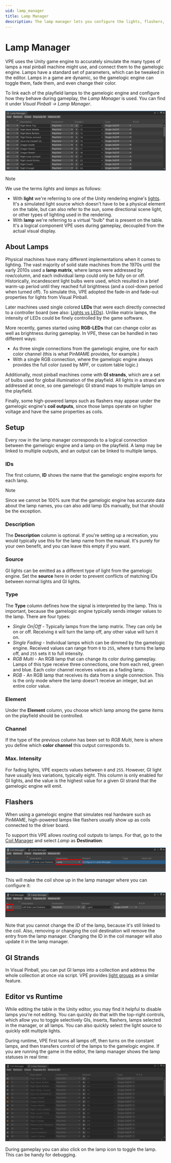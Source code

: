 ```yaml
---
uid: lamp_manager
title: Lamp Manager
description: The lamp manager lets you configure the lights, flashers, and general illumination of the playfield and connect them to the gamelogic engine.
---
```

# Lamp Manager

VPE uses the Unity game engine to accurately simulate the many types of lamps a real pinball machine might use, and connect them to the gamelogic engine. Lamps have a standard set of parameters, which can be tweaked in the editor. Lamps in a game are dynamic, so the gamelogic engine can toggle them, fade them, and even change their color.

To link each of the playfield lamps to the gamelogic engine and configure how they behave during gameplay, the *Lamp Manager* is used. You can find it under *Visual Pinball -> Lamp Manager*.

![Lamp Manager](lamp-manager.png)

> [!note]
> We use the terms *lights* and *lamps* as follows:
> - With **light** we're referring to one of the Unity rendering engine's [lights](https://docs.unity3d.com/Packages/com.unity.render-pipelines.high-definition@10.2/manual/Light-Component.html). It's a simulated light source which doesn't have to be a physical element on the table, but can also refer to the sun, some directional scene light, or other types of lighting used in the rendering.
> - With **lamp** we're referring to a virtual "bulb" that is present on the table. It's a logical component VPE uses during gameplay, decoupled from the actual visual display.

## About Lamps

Physical machines have many different implementations when it comes to lighting. The vast majority of solid state machines from the 1970s until the early 2010s used a **lamp matrix**, where lamps were addressed by row/column, and each individual lamp could only be fully on or off. Historically, incandescent light bulbs were used, which resulted in a brief warm-up period until they reached full brightness (and a cool-down period when turned off). To simulate this, VPE adopted the fade-in and fade-out properties for lights from Visual Pinball.

Later machines used single colored **LEDs** that were each directly connected to a controller board (see also: [Lights vs LEDs](https://missionpinball.org/mechs/lights/lights_versus_leds/)). Unlike matrix lamps, the intensity of LEDs could be finely controlled by the game software.

More recently, games started using **RGB-LEDs** that can change color as well as brightness during gameplay. In VPE, these can be handled in two different ways:
- As three single connections from the gamelogic engine, one for each color channel (this is what PinMAME provides, for example.)
- With a single RGB connection, where the gamelogic engine always provides the full color (used by MPF, or custom table logic.)

Additionally, most pinball machines come with **GI strands**, which are a set of bulbs used for global illumination of the playfield. All lights in a strand are addressed at once, so one gamelogic GI strand maps to multiple lamps on the playfield.

Finally, some high-powered lamps such as flashers may appear under the gamelogic engine's **coil outputs**, since those lamps operate on higher voltage and have the same properties as coils.

## Setup

Every row in the lamp manager corresponds to a logical connection between the gamelogic engine and a lamp on the playfield. A lamp may be linked to multiple outputs, and an output can be linked to multiple lamps.

### IDs

The first column, **ID** shows the name that the gamelogic engine exports for each lamp.

> [!note]
> Since we cannot be 100% sure that the gamelogic engine has accurate data about the lamp names, you can also add lamp IDs manually, but that should be the exception.

### Description

The **Description** column is optional. If you're setting up a recreation, you would typically use this for the lamp name from the manual. It's purely for your own benefit, and you can leave this empty if you want.

### Source

GI lights can be emitted as a different type of light from the gamelogic engine. Set the **source** here in order to prevent conflicts of matching IDs between normal lights and GI lights.

### Type

The **Type** column defines how the signal is interpreted by the lamp. This is important, because the gamelogic engine typically sends integer values to the lamp. There are four types:

- *Single On|Off* - Typically lamps from the lamp matrix. They can only be on or off. Receiving `0` will turn the lamp off, any other value will turn it on.
- *Single Fading* - Individual lamps which can be dimmed by the gamelogic engine. Received values can range from `0` to `255`, where `0` turns the lamp off, and `255` sets it to full intensity.
- *RGB Multi* - An RGB lamp that can change its color during gameplay. Lamps of this type receive three connections, one from each red, green and blue. Each color channel receives values as a fading lamp.
- *RGB* - An RGB lamp that receives its data from a single connection. This is the only mode where the lamp doesn't receive an integer, but an entire color value.

### Element

Under the **Element** column, you choose which lamp among the game items on the playfield should be controlled.

### Channel

If the type of the previous column has been set to *RGB Multi*, here is where you define which **color channel** this output corresponds to.

### Max. Intensity

For fading lights, VPE expects values between `0` and `255`. However, GI light have usually less variations, typically eight. This column is only enabled for GI lights, and the value is the highest value for a given GI strand that the gamelogic engine will emit.

## Flashers

When using a gamelogic engine that simulates real hardware such as PinMAME, high-powered lamps like flashers usually show up as coils connected to the driver board. 

To support this VPE allows routing coil outputs to lamps. For that, go to the [Coil Manager](coil-manager.md) and select *Lamp* as **Destination**:

![Coil as lamp](coil-manager-lamp.png)

This will make the coil show up in the lamp manager where you can configure it:

![Lamp from coil](lamp-manager-coil.png)

Note that you cannot change the *ID* of the lamp, because it's still linked to the coil. Also, removing or changing the coil destination will remove the entry from the lamp manager. Changing the ID in the coil manager will also update it in the lamp manager.

## GI Strands

In Visual Pinball, you can put GI lamps into a collection and address the whole collection at once via script. VPE provides [light groups](xref:light_groups) as a similar feature.

## Editor vs Runtime

While editing the table in the Unity editor, you may find it helpful to disable lamps you're not editing. You can quickly do that with the top-right controls, which allow you to toggle selectively GIs, inserts, flashers, lamps selected in the manager, or all lamps. You can also quickly select the light source to quickly edit multiple lights.

During runtime, VPE first turns all lamps off, then turns on the constant lamps, and then transfers control of the lamps to the gamelogic engine. If you are running the game in the editor, the lamp manager shows the lamp statuses in real time:

![Lamps runtime](lamp-manager-gameplay.gif)

During gameplay you can also click on the lamp icon to toggle the lamp. This can be handy for debugging.
